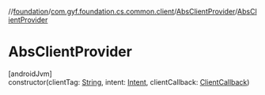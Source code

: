 //[foundation](../../../index.md)/[com.gyf.foundation.cs.common.client](../index.md)/[AbsClientProvider](index.md)/[AbsClientProvider](-abs-client-provider.md)

# AbsClientProvider

[androidJvm]\
constructor(clientTag: [String](https://kotlinlang.org/api/core/kotlin-stdlib/kotlin/-string/index.html), intent: [Intent](https://developer.android.com/reference/kotlin/android/content/Intent.html), clientCallback: [ClientCallback](../../com.gyf.foundation.cs.common.client.callback/-client-callback/index.md))